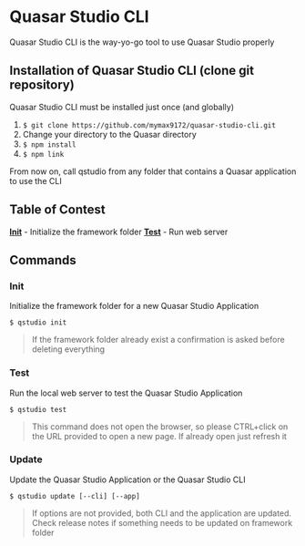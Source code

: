 # Quasar Studio CLI

Quasar Studio CLI is the way-yo-go tool to use Quasar Studio properly

## Installation of Quasar Studio CLI (clone git repository)

Quasar Studio CLI must be installed just once (and globally)

1. `$ git clone https://github.com/mymax9172/quasar-studio-cli.git`
2. Change your directory to the Quasar directory
3. `$ npm install`
4. `$ npm link`

From now on, call qstudio from any folder that contains a Quasar application to use the CLI

## **Table of Contest**

[**Init**](#init) - Initialize the framework folder
[**Test**](#test) - Run web server

## Commands

### Init

Initialize the framework folder for a new Quasar Studio Application

`$ qstudio init`

> If the framework folder already exist a confirmation is asked before deleting everything

### Test

Run the local web server to test the Quasar Studio Application

`$ qstudio test`

> This command does not open the browser, so please CTRL+click on the URL provided to open a new page. If already open just refresh it

### Update

Update the Quasar Studio Application or the Quasar Studio CLI

`$ qstudio update [--cli] [--app]`

> If options are not provided, both CLI and the application are updated. Check release notes if something needs to be updated on framework folder
